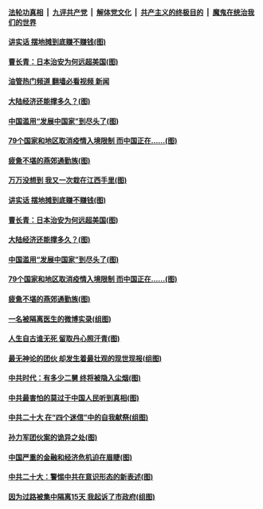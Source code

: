 ####  [法轮功真相](../../../../basic/blob/master/README.md?t=10092101) &nbsp;|&nbsp; [九评共产党](../../../../9ping.md/blob/master/README.md?t=10092101) &nbsp;|&nbsp; [解体党文化](../../../../jtdwh.md/blob/master/README.md?t=10092101)  &nbsp;|&nbsp; [共产主义的终极目的](../../../../gczydzjmd.md/blob/master/README.md?t=10092101) &nbsp;|&nbsp; [魔鬼在统治我们的世界](../../../../mgztzwmdsj.md/blob/master/README.md?t=10092101) 

#### [讲实话 摆地摊到底赚不赚钱(图)](../pages/p4/1018651.md?t=10092101) 

#### [曹长青：日本治安为何远超美国(图)](../pages/p4/1018657.md?t=10092101) 

#### [油管热门频道 翻墙必看视频 新闻](http://209.250.226.216:81/youtube.html?10092101)

#### [大陆经济还能撑多久？(图)](../pages/p4/1018656.md?t=10092101) 

#### [中国滥用“发展中国家”到尽头了(图)](../pages/p4/1018649.md?t=10092101) 

#### [79个国家和地区取消疫情入境限制 而中国正在……(图)](../pages/p4/1018585.md?t=10092101) 

#### [疲惫不堪的燕郊通勤族(图)](../pages/p4/1018586.md?t=10092101) 

#### [万万没想到 我又一次栽在江西手里(图)](../pages/p4/1018660.md?t=10092101) 

#### [讲实话 摆地摊到底赚不赚钱(图)](../pages/p4/1018651.md?t=10092101) 

#### [曹长青：日本治安为何远超美国(图)](../pages/p4/1018657.md?t=10092101) 

#### [大陆经济还能撑多久？(图)](../pages/p4/1018656.md?t=10092101) 

#### [中国滥用“发展中国家”到尽头了(图)](../pages/p4/1018649.md?t=10092101) 


#### [79个国家和地区取消疫情入境限制 而中国正在……(图)](../pages/p4/1018585.md?t=10092101) 

#### [疲惫不堪的燕郊通勤族(图)](../pages/p4/1018586.md?t=10092101) 

#### [一名被隔离医生的微博实录(组图)](../pages/p4/1018584.md?t=10092101) 

#### [人生自古谁无死 留取丹心照汗青(图)](../pages/p4/1018581.md?t=10092101) 


#### [最无神论的团伙 却发生着最壮观的现世现报(组图)](../pages/p4/1018515.md?t=10092101) 

#### [中共时代：有多少二舅 终将被隐入尘烟(图)](../pages/p4/1018468.md?t=10092101) 

#### [中共最害怕的莫过于中国人民听到真相(图)](../pages/p4/1018483.md?t=10092101) 

#### [中共二十大 在“四个迷信”中的自我献祭(组图)](../pages/p4/1017532.md?t=10092101) 

#### [孙力军团伙案的诡异之处(图)](../pages/p4/1018481.md?t=10092101) 

#### [中国严重的金融和经济危机迫在眉睫(图)](../pages/p4/1018477.md?t=10092101) 


#### [中共二十大：警惕中共在意识形态的新表述(图)](../pages/p4/1018404.md?t=10092101) 

#### [因为过路被集中隔离15天 我起诉了市政府(组图)](../pages/p4/1018402.md?t=10092101) 

<img src='http://gfw-breaker.win/goodnews/indexes/p4.md' width='0px' height='0px'/>
